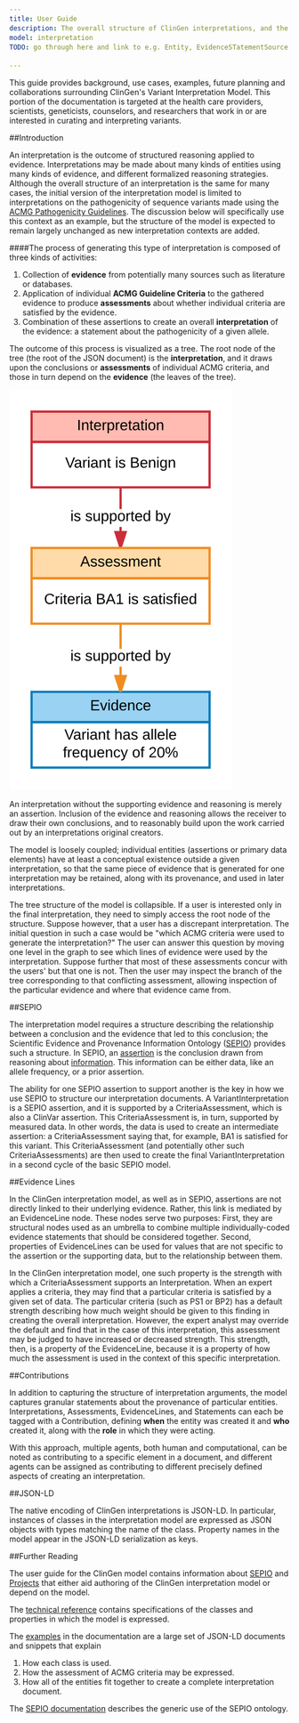 ```yaml
---
title: User Guide
description: The overall structure of ClinGen interpretations, and the use of SEPIO.
model: interpretation
TODO: go through here and link to e.g. Entity, EvidenceSTatementSource, ...

---
```


This guide provides background, use cases, examples, future planning and
collaborations surrounding ClinGen's Variant Interpretation Model. This portion
of the documentation is targeted at the health care providers, scientists,
geneticists, counselors, and researchers that work in or are interested in
curating and interpreting variants.

##Introduction

An interpretation is the outcome of structured reasoning applied to evidence.   Interpretations may be made about many kinds of entities using many kinds of evidence, and different formalized reasoning strategies.  Although the overall structure of an interpretation is the same for many cases, the initial version of the interpretation model is limited to interpretations on the pathogenicity of sequence variants made using the [ACMG Pathogenicity Guidelines]().   The discussion below will specifically use this context as an example, but the structure of the model is expected to remain largely unchanged as new interpretation contexts are added.

####The process of generating this type of interpretation is composed of three kinds of activities:

1. Collection of **evidence** from potentially many sources such as literature or databases.
2. Application of individual **ACMG Guideline Criteria** to the gathered evidence to produce **assessments** about whether individual criteria are satisfied by the evidence.
3. Combination of these assertions to create an overall **interpretation** of the evidence: a statement about the pathogenicity of a given allele.


The outcome of this process is visualized as a tree.  The root node of the tree (the root of the JSON document) is the **interpretation**, and it draws upon the conclusions or **assessments** of individual ACMG criteria, and those in turn depend on the **evidence** (the leaves of the tree).

![Interpretation Figure 1](../images/interp-f1.svg)

An interpretation without the supporting evidence and reasoning is merely an assertion.  Inclusion of the evidence and reasoning allows the receiver to draw their own conclusions, and to reasonably build upon the work carried out by an interpretations original creators.

The model is loosely coupled; individual entities (assertions or primary data elements) have at least a conceptual existence outside a given interpretation, so that the same piece of evidence that is generated for one interpretation may be retained, along with its provenance, and used in later interpretations.  

The tree structure of the model is collapsible.  If a user is interested only in the final interpretation, they need to simply access the root node of the structure.  Suppose however, that a user has a discrepant interpretation.  The initial question in such a case would be "which ACMG criteria were used to generate the interpretation?"  The user can answer this question by moving one level in the graph to see which lines of evidence were used by the interpretation.  Suppose further that most of these assessments concur with the users' but that one is not.  Then the user may inspect the branch of the tree corresponding to that conflicting assessment, allowing inspection of the particular evidence and where that evidence came from.

##SEPIO

The interpretation model requires a structure describing the relationship between a conclusion and the evidence that led to this conclusion;  the Scientific Evidence and Provenance Information Ontology ([SEPIO](./sepio.html)) provides such a structure.  In SEPIO, an [assertion]() is the conclusion drawn from reasoning about [information](https://github.com/monarch-initiative/SEPIO-ontology/wiki/Evidence-Item).   This information can be either data, like an allele frequency, or a prior assertion.

[comment]: # (Larry's SEPIO/ClinGen diagram here.   We can add more text once we see the figure, but the words below should be close.)

The ability for one SEPIO assertion to support another is the key in how we use SEPIO to structure our interpretation documents.   A VariantInterpretation is a SEPIO assertion, and it is supported by a CriteriaAssessment, which is also a ClinVar assertion. This CriteriaAssessment is, in turn, supported by measured data.  In other words, the data is used to create an intermediate assertion: a CriteriaAssessment saying that, for example, BA1 is satisfied for this variant.   This CriteriaAssessment (and potentially other such CriteriaAssessments) are then used to create the final VariantInterpretation in a second cycle of the basic SEPIO model.

##Evidence Lines

In the ClinGen interpretation model, as well as in SEPIO, assertions are not directly linked to their underlying evidence.  Rather, this link is mediated by an EvidenceLine node.  These nodes serve two purposes: First, they are structural nodes used as an umbrella to combine multiple individually-coded evidence statements that should be considered together.  Second, properties of EvidenceLines can be used for values that are not specific to the assertion or the supporting data, but to the relationship between them.

In the ClinGen interpretation model,  one such property is the strength with which a CriteriaAssessment supports an Interpretation.  When an expert applies a criteria, they may find that a particular criteria is satisfied by a given set of data.   The particular criteria (such as PS1 or BP2) has a default strength describing how much weight should be given to this finding in creating the overall interpretation.  However, the expert analyst may override the default and find that in the case of this interpretation, this assessment may be judged to have increased or decreased strength.  This strength, then, is a property of the EvidenceLine, because it is a property of how much the assessment is used in the context of this specific interpretation.

##Contributions

In addition to capturing the structure of interpretation arguments, the model captures granular statements about the provenance of particular entities.   Interpretations, Assessments, EvidenceLines, and Statements can each be tagged with a Contribution, defining **when** the entity was created it and **who** created it, along with the **role** in which they were acting.

With this approach, multiple agents, both human and computational, can be noted as contributing to a specific element in a document, and different agents can be assigned as contributing to different precisely defined aspects of creating an interpretation.

##JSON-LD

The native encoding of ClinGen interpretations is JSON-LD.  In particular, instances of classes in the interpretation model are expressed as JSON objects with types matching the name of the class.  Property names in the model appear in the JSON-LD serialization as keys.  

##Further Reading

The user guide for the ClinGen model contains information about [SEPIO](sepio.html) and [Projects](projects.html) that either aid authoring of the ClinGen interpretation model or depend on the model.

The [technical reference](../tech) contains specifications of the classes and properties in which the model is expressed.

The [examples]() in the documentation are a large set of JSON-LD documents and snippets that explain

1. How each class is used.
2. How the assessment of ACMG criteria may be expressed.
3. How all of the entities fit together to create a complete interpretation document.

The [SEPIO documentation](https://github.com/monarch-initiative/SEPIO-ontology/) describes the generic use of the SEPIO ontology.
